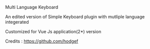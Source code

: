 <p>Multi Language Keyboard</p>

An edited version of Simple Keyboard plugin with mutliple language integerated

Customized for Vue Js application(2*) version

Credits : https://github.com/hodgef

